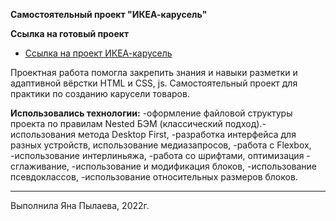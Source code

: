 **Самостоятельный проект "ИКЕА-карусель"**

**Cсылка на готовый проект**
* [Ссылка на проект ИКЕА-карусель](https://github.com/IanaPylaeva/IKEA-karusel/)

Проектная работа помогла закрепить знания и навыки разметки и адаптивной вёрстки HTML и CSS, js.
Самостоятельный проект для практики по созданию карусели товаров.

__Использовались технологии:__
-оформление файловой структуры проекта по правилам Nested БЭМ (классический подход).-использования метода Desktop First,
-разработка интерфейса для разных устройств, использование медиазапросов,
-работа с Flexbox,
-использование интерлиньяжа,
-работа со шрифтами, оптимизация - сглаживание,
-использование и модификация блоков,
-использование псевдоклассов,
-использование относительных размеров блоков.
_________________________________________________________________________________________________________

Выполнила Яна Пылаева, 2022г.
